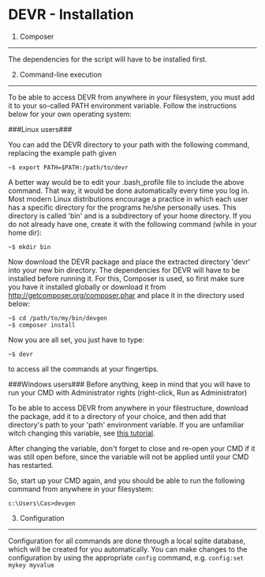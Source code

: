 DEVR - Installation
========================================================================================================================

1. Composer
------------------------------------------------------------------------------------------------------------------------
The dependencies for the script will have to be installed first.

2. Command-line execution
------------------------------------------------------------------------------------------------------------------------
To be able to access DEVR from anywhere in your filesystem, you must add it to your so-called PATH environment variable.
Follow the instructions below for your own operating system:

###Linux users###

You can add the DEVR directory to your path with the following command, replacing the example path given

``~$ export PATH=$PATH:/path/to/devr``

A better way would be to edit your .bash_profile file to include the above command. That way, it would be done
automatically every time you log in. Most modern Linux distributions encourage a practice in which each user has a
specific directory for the programs he/she personally uses. This directory is called 'bin' and is a subdirectory of
your home directory. If you do not already have one, create it with the following command (while in your home dir):

``~$ mkdir bin``

Now download the DEVR package and place the extracted directory 'devr' into your new bin directory.
The dependencies for DEVR will have to be installed before running it. For this, Composer is used, so first make sure
you have it installed globally or download it from http://getcomposer.org/composer.phar and place it in the directory
used below:

```
~$ cd /path/to/my/bin/devgen
~$ composer install
```


Now you are all set, you just have to type:

``~$ devr``

to access all the commands at your fingertips.


###Windows users###
Before anything, keep in mind that you will have to run your CMD with Administrator rights (right-click, Run as Administrator)

To be able to access DEVR from anywhere in your filestructure, download the package, add it to a directory of your choice,
and then add that directory's path to your 'path' environment variable. If you are unfamiliar witch changing this variable,
see [this tutorial](http://www.computerhope.com/issues/ch000549.htm#0).

After changing the variable, don't forget to close and re-open your CMD if it was still open before, since the variable
will not be applied until your CMD has restarted.

So, start up your CMD again, and you should be able to run the following command from anywhere in your filesystem:

``c:\Users\Cas>devgen``


3. Configuration
------------------------------------------------------------------------------------------------------------------------
Configuration for all commands are done through a local sqlite database, which will be created for you automatically.
You can make changes to the configuration by using the appropriate ``config`` command, e.g. ``config:set mykey myvalue``

